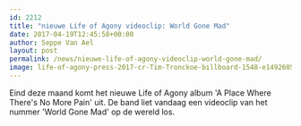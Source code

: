 ```yaml
---
id: 2212
title: "nieuwe Life of Agony videoclip: World Gone Mad"
date: 2017-04-19T12:45:58+00:00
author: Seppe Van Ael
layout: post
permalink: /news/nieuwe-life-of-agony-videoclip-world-gone-mad/
image: life-of-agony-press-2017-cr-Tim-Tronckoe-billboard-1548-e1492605942252.jpg
---
```

Eind deze maand komt het nieuwe Life of Agony album 'A Place Where There's No More Pain' uit. De band liet vandaag een videoclip van het nummer 'World Gone Mad' op de wereld los.

&nbsp;